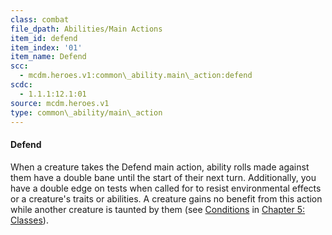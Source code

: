 ```yaml
---
class: combat
file_dpath: Abilities/Main Actions
item_id: defend
item_index: '01'
item_name: Defend
scc:
  - mcdm.heroes.v1:common\_ability.main\_action:defend
scdc:
  - 1.1.1:12.1:01
source: mcdm.heroes.v1
type: common\_ability/main\_action
---
```


#### Defend

When a creature takes the Defend main action, ability rolls made against them have a double bane until the start of their next turn. Additionally, you have a double edge on tests when called for to resist environmental effects or a creature's traits or abilities. A creature gains no benefit from this action while another creature is taunted by them (see [Conditions](#page-91-2) in [Chapter 5: Classes](#page-83-2)).
